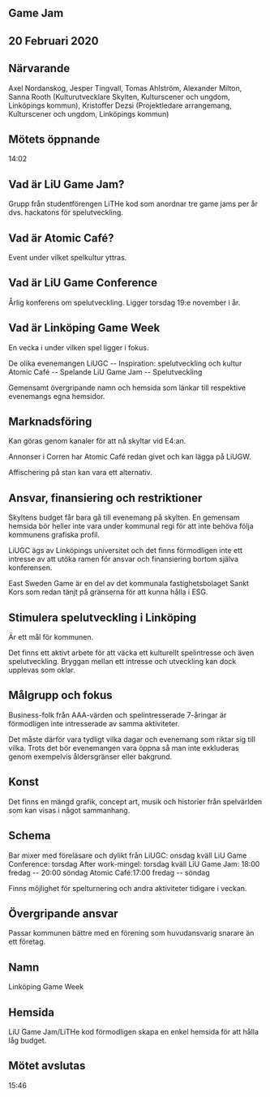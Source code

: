 ## Game Jam
## 20 Februari 2020

## Närvarande
Axel Nordanskog, Jesper Tingvall, Tomas Ahlström, Alexander Milton, Sanna Rooth (Kulturutvecklare Skylten, Kulturscener och ungdom, Linköpings kommun), Kristoffer Dezsi (Projektledare arrangemang, Kulturscener och ungdom, Linköpings kommun)
## Mötets öppnande
14:02

## Vad är LiU Game Jam?
Grupp från studentförengen LiTHe kod som anordnar tre game jams per år dvs. hackatons för spelutveckling.

## Vad är Atomic Café?
Event under vilket spelkultur yttras.

## Vad är LiU Game Conference
Årlig konferens om spelutveckling.
Ligger torsdag 19:e november i år.

## Vad är Linköping Game Week
En vecka i under vilken spel ligger i fokus.

De olika evenemangen 
LiUGC -- Inspiration: spelutveckling och kultur
Atomic Café -- Spelande
LiU Game Jam -- Spelutveckling

Gemensamt övergripande namn och hemsida som länkar till respektive evenemangs egna hemsidor.

## Marknadsföring
Kan göras genom kanaler för att nå skyltar vid E4:an.

Annonser i Corren har Atomic Café redan givet och kan lägga på LiUGW.

Affischering på stan kan vara ett alternativ.

## Ansvar, finansiering och restriktioner
Skyltens budget får bara gå till evenemang på skylten.
En gemensam hemsida bör heller inte vara under kommunal regi för att inte behöva följa kommunens grafiska profil.

LiUGC ägs av Linköpings universitet och det finns förmodligen inte ett intresse av att utöka ramen för ansvar och finansiering bortom själva konferensen.

East Sweden Game är en del av det kommunala fastighetsbolaget Sankt Kors som redan tänjt på gränserna för att kunna hålla i ESG.

## Stimulera spelutveckling i Linköping
Är ett mål för kommunen.

Det finns ett aktivt arbete för att väcka ett kulturellt spelintresse och även spelutveckling.
Bryggan mellan ett intresse och utveckling kan dock upplevas som oklar.

## Målgrupp och fokus
Business-folk från AAA-värden och spelintresserade 7-åringar är förmodligen inte intresserade av samma aktiviteter.

Det måste därför vara tydligt vilka dagar och evenemang som riktar sig till vilka.
Trots det bör evenemangen vara öppna så man inte exkluderas genom exempelvis åldersgränser eller bakgrund.

## Konst
Det finns en mängd grafik, concept art, musik och historier från spelvärlden som kan visas i något sammanhang.

## Schema
Bar mixer med föreläsare och dylikt från LiUGC: onsdag kväll
LiU Game Conference: torsdag
After work-mingel: torsdag kväll
LiU Game Jam: 18:00 fredag -- 20:00 söndag
Atomic Café:17:00 fredag -- söndag

Finns möjlighet för spelturnering och andra aktiviteter tidigare i veckan.

## Övergripande ansvar
Passar kommunen bättre med en förening som huvudansvarig snarare än ett företag.

## Namn
Linköping Game Week

## Hemsida
LiU Game Jam/LiTHe kod förmodligen skapa en enkel hemsida för att hålla låg budget.

## Mötet avslutas
15:46
